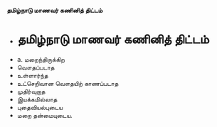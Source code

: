 **தமிழ்நாடு மாணவர் கணினித் திட்டம்**
- # தமிழ்நாடு மாணவர் கணினித் திட்டம்
- a. மறைந்திருக்கிற
- வௌதப்படாத
- உள்ளார்ந்த
- உட்செறிவான வௌதயிற் காணப்படாத
- முதிர்வுறாத
- இயக்கமில்லாத
- புதைவியல்புடைய
- மறை தன்மையுடைய.

